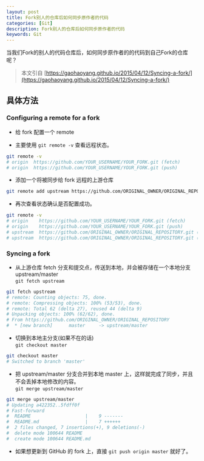 ```yaml
---
layout: post
title: Fork别人的仓库后如何同步原作者的代码
categories: [Git]
description: Fork别人的仓库后如何同步原作者的代码
keywords: Git
---
```


当我们Fork的别人的代码仓库后，如何同步原作者的的代码到自己Fork的仓库呢？

> 本文引自 [https://gaohaoyang.github.io/2015/04/12/Syncing-a-fork/](https://gaohaoyang.github.io/2015/04/12/Syncing-a-fork/)


## 具体方法

### Configuring a remote for a fork

* 给 fork 配置一个 remote   

* 主要使用 `git remote -v` 查看远程状态。   

```bash
git remote -v
# origin  https://github.com/YOUR_USERNAME/YOUR_FORK.git (fetch)
# origin  https://github.com/YOUR_USERNAME/YOUR_FORK.git (push)
```

* 添加一个将被同步给 fork 远程的上游仓库      

```bash
git remote add upstream https://github.com/ORIGINAL_OWNER/ORIGINAL_REPOSITORY.git
```


* 再次查看状态确认是否配置成功。   

```bash
git remote -v
# origin    https://github.com/YOUR_USERNAME/YOUR_FORK.git (fetch)
# origin    https://github.com/YOUR_USERNAME/YOUR_FORK.git (push)
# upstream  https://github.com/ORIGINAL_OWNER/ORIGINAL_REPOSITORY.git (fetch)
# upstream  https://github.com/ORIGINAL_OWNER/ORIGINAL_REPOSITORY.git (push)
```

### Syncing a fork

* 从上游仓库 fetch 分支和提交点，传送到本地，并会被存储在一个本地分支 upstream/master   
`git fetch upstream`    

```bash
git fetch upstream
# remote: Counting objects: 75, done.
# remote: Compressing objects: 100% (53/53), done.
# remote: Total 62 (delta 27), reused 44 (delta 9)
# Unpacking objects: 100% (62/62), done.
# From https://github.com/ORIGINAL_OWNER/ORIGINAL_REPOSITORY
#  * [new branch]      master     -> upstream/master
```

* 切换到本地主分支(如果不在的话)    
`git checkout master`    

```bash
git checkout master
# Switched to branch 'master'
```

* 把 upstream/master 分支合并到本地 master 上，这样就完成了同步，并且不会丢掉本地修改的内容。    
`git merge upstream/master`      

```bash
git merge upstream/master
# Updating a422352..5fdff0f
# Fast-forward
#  README                    |    9 -------
#  README.md                 |    7 ++++++
#  2 files changed, 7 insertions(+), 9 deletions(-)
#  delete mode 100644 README
#  create mode 100644 README.md
```

* 如果想更新到 GitHub 的 fork 上，直接 `git push origin master` 就好了。